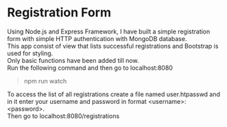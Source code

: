 # Registration Form  
Using Node.js and Express Framework, I have built a simple registration form with simple HTTP authentication with MongoDB database.  
This app consist of view that lists successful registrations and Bootstrap is used for styling.  
Only basic functions have been added till now.  
Run the following command and then go to localhost:8080  
>npm run watch  

To access the list of all registrations create a file named user.htpasswd and in it enter your username and password in format <username\>:<password\>.   
Then go to localhost:8080/registrations
